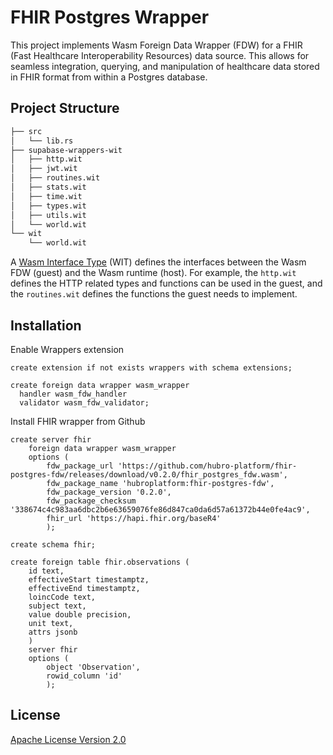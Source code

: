 # FHIR Postgres Wrapper

This project implements Wasm Foreign Data Wrapper (FDW) for a FHIR (Fast Healthcare
Interoperability Resources) data source. This allows for seamless
integration, querying, and manipulation of healthcare data stored in FHIR format from within a Postgres database.

## Project Structure

```bash
├── src
│   └── lib.rs
├── supabase-wrappers-wit
│   ├── http.wit
│   ├── jwt.wit
│   ├── routines.wit
│   ├── stats.wit
│   ├── time.wit
│   ├── types.wit
│   ├── utils.wit
│   └── world.wit
└── wit                  
    └── world.wit
```

A [Wasm Interface Type](https://github.com/bytecodealliance/wit-bindgen) (WIT) defines the interfaces between the Wasm FDW (guest) and the Wasm runtime (host). For example, the `http.wit` defines the HTTP related types and functions can be used in the guest, and the `routines.wit` defines the functions the guest needs to implement.

## Installation

Enable Wrappers extension

```postgresql
create extension if not exists wrappers with schema extensions;

create foreign data wrapper wasm_wrapper
  handler wasm_fdw_handler
  validator wasm_fdw_validator;
```

Install FHIR wrapper from Github

```postgresql
create server fhir
    foreign data wrapper wasm_wrapper
    options (
        fdw_package_url 'https://github.com/hubro-platform/fhir-postgres-fdw/releases/download/v0.2.0/fhir_postgres_fdw.wasm',
        fdw_package_name 'hubroplatform:fhir-postgres-fdw',
        fdw_package_version '0.2.0',
        fdw_package_checksum '338674c4c983aa6dbc2b6e63659076fe86d847ca0da6d57a61372b44e0fe4ac9',
        fhir_url 'https://hapi.fhir.org/baseR4'
        );

create schema fhir;

create foreign table fhir.observations (
    id text,
    effectiveStart timestamptz,
    effectiveEnd timestamptz,
    loincCode text,
    subject text,
    value double precision,
    unit text,
    attrs jsonb
    )
    server fhir
    options (
        object 'Observation',
        rowid_column 'id'
        );
```

## License

[Apache License Version 2.0](./LICENSE)

